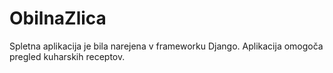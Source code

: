 # ObilnaZlica
Spletna aplikacija je bila narejena v frameworku Django. Aplikacija omogoča pregled kuharskih receptov.
